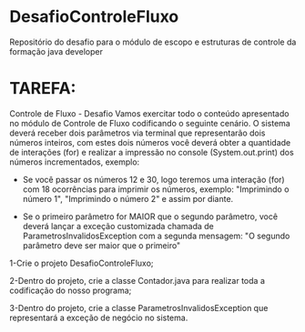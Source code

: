 # DesafioControleFluxo
Repositório do desafio para o módulo de escopo e estruturas de controle da formação java developer


# TAREFA:

Controle de Fluxo - Desafio
Vamos exercitar todo o conteúdo apresentado no módulo de Controle de Fluxo codificando o seguinte cenário.
O sistema deverá receber dois parâmetros via terminal que representarão dois números inteiros, com estes dois
números você deverá obter a quantidade de interações (for) e realizar a impressão no console (System.out.print) dos
números incrementados, exemplo:

* Se você passar os números 12 e 30, logo teremos uma interação (for) com 18 ocorrências para imprimir os números,
exemplo: "Imprimindo o número 1", "Imprimindo o número 2" e assim por diante.

* Se o primeiro parâmetro for MAIOR que o segundo parâmetro, você deverá lançar a exceção customizada chamada de
ParametrosInvalidosException com a segunda mensagem: "O segundo parâmetro deve ser maior que o primeiro"

1-Crie o projeto DesafioControleFluxo;

2-Dentro do projeto, crie a classe Contador.java para realizar toda a codificação do nosso programa;

3-Dentro do projeto, crie a classe ParametrosInvalidosException que representará a exceção de negócio no sistema.

